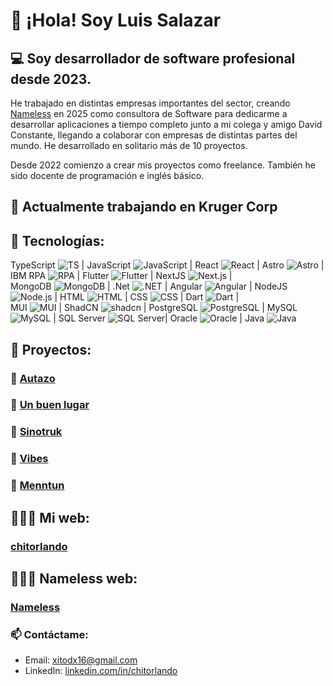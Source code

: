 # 👋 ¡Hola! Soy Luis Salazar

## 💻 Soy desarrollador de software profesional desde 2023.

He trabajado en distintas empresas importantes del sector, creando [Nameless](https://namelessec.com) en 2025 como consultora de Software para dedicarme a desarrollar aplicaciones a tiempo completo junto a mi colega y amigo David Constante, llegando a colaborar con empresas de distintas partes del mundo. He desarrollado en solitario más de 10 proyectos.

Desde 2022 comienzo a crear mis proyectos como freelance. También he sido docente de programación e inglés básico.

## 🚀 Actualmente trabajando en Kruger Corp 

## 🔧 Tecnologías:

TypeScript ![TS](https://img.shields.io/badge/-%20-3178C6?style=flat&logo=typescript&logoColor=white) | JavaScript ![JavaScript](https://img.shields.io/badge/-%20-F7DF1E?style=flat&logo=javascript&logoColor=black) | React ![React](https://img.shields.io/badge/-%20-20232A?style=flat&logo=react&logoColor=61DAFB) | Astro ![Astro](https://img.shields.io/badge/-%20-FF5D01?style=flat&logo=astro&logoColor=white) | IBM RPA ![RPA](https://img.shields.io/badge/-%20-0088CE?style=flat&logo=automation-anywhere&logoColor=white) | Flutter ![Flutter](https://img.shields.io/badge/-%20-02569B?style=flat&logo=flutter&logoColor=white) | NextJS ![Next.js](https://img.shields.io/badge/-%20-000000?style=flat&logo=next.js&logoColor=white) |
<br/>
MongoDB ![MongoDB](https://img.shields.io/badge/-%20-47A248?style=flat&logo=mongodb&logoColor=white) | .Net  ![.NET](https://img.shields.io/badge/-%20-512BD4?style=flat&logo=dotnet&logoColor=white) | 
Angular  ![Angular](https://img.shields.io/badge/-%20-DD0031?style=flat&logo=angular&logoColor=white) |
NodeJS ![Node.js](https://img.shields.io/badge/-%20-339933?style=flat&logo=node.js&logoColor=white) | 
HTML ![HTML](https://img.shields.io/badge/-%20-E34F26?style=flat&logo=html5&logoColor=white) |  CSS ![CSS](https://img.shields.io/badge/-%20-1572B6?style=flat&logo=css3&logoColor=white) | Dart ![Dart](https://img.shields.io/badge/-%20-0175C2?style=flat&logo=dart&logoColor=white) | 
<br/>
MUI ![MUI](https://img.shields.io/badge/-%20-007FFF?style=flat&logo=mui&logoColor=white) | ShadCN ![shadcn](https://img.shields.io/badge/-%20-111827?style=flat&logo=tailwindcss&logoColor=white) | 
PostgreSQL ![PostgreSQL](https://img.shields.io/badge/-%20-336791?style=flat&logo=postgresql&logoColor=white) | MySQL ![MySQL](https://img.shields.io/badge/-%20-4479A1?style=flat&logo=mysql&logoColor=white) | 
SQL Server ![SQL Server](https://img.shields.io/badge/-%20-CC2927?style=flat&logo=microsoftsqlserver&logoColor=white)| 
Oracle ![Oracle](https://img.shields.io/badge/-%20-F80000?style=flat&logo=oracle&logoColor=white)
 | Java ![Java](https://img.shields.io/badge/-%20-007396?style=flat&logo=openjdk&logoColor=white)

## 🧱 Proyectos:

### 🚙 [Autazo](https://autazo.com)
### 🏡 [Un buen lugar](http://unbuenlugar.com)
### 🚛 [Sinotruk](https://sinotruk.com.ec)
### 👕 [Vibes](https://vibesdress.com)
### 🧠 [Menntun](https://menntun.edu.ec)

## 👨🏻‍💻 Mi web:

### [chitorlando](https://chitorlando.com)

## 👨🏻‍💻 Nameless web:

### [Nameless](https://namelessec.com)


### 📫 Contáctame:
- Email: xitodx16@gmail.com
- LinkedIn: [linkedin.com/in/chitorlando](https://linkedin.com/in/chitorlando)

